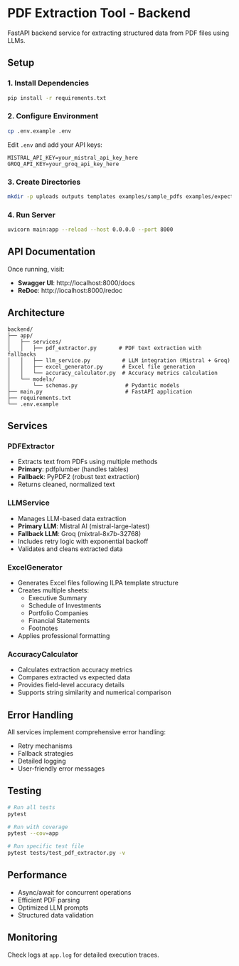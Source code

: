 # PDF Extraction Tool - Backend

FastAPI backend service for extracting structured data from PDF files using LLMs.

## Setup

### 1. Install Dependencies

```bash
pip install -r requirements.txt
```

### 2. Configure Environment

```bash
cp .env.example .env
```

Edit `.env` and add your API keys:
```
MISTRAL_API_KEY=your_mistral_api_key_here
GROQ_API_KEY=your_groq_api_key_here
```

### 3. Create Directories

```bash
mkdir -p uploads outputs templates examples/sample_pdfs examples/expected_outputs
```

### 4. Run Server

```bash
uvicorn main:app --reload --host 0.0.0.0 --port 8000
```

## API Documentation

Once running, visit:
- **Swagger UI**: http://localhost:8000/docs
- **ReDoc**: http://localhost:8000/redoc

## Architecture

```
backend/
├── app/
│   ├── services/
│   │   ├── pdf_extractor.py       # PDF text extraction with fallbacks
│   │   ├── llm_service.py          # LLM integration (Mistral + Groq)
│   │   ├── excel_generator.py      # Excel file generation
│   │   └── accuracy_calculator.py  # Accuracy metrics calculation
│   └── models/
│       └── schemas.py               # Pydantic models
├── main.py                          # FastAPI application
├── requirements.txt
└── .env.example
```

## Services

### PDFExtractor
- Extracts text from PDFs using multiple methods
- **Primary**: pdfplumber (handles tables)
- **Fallback**: PyPDF2 (robust text extraction)
- Returns cleaned, normalized text

### LLMService
- Manages LLM-based data extraction
- **Primary LLM**: Mistral AI (mistral-large-latest)
- **Fallback LLM**: Groq (mixtral-8x7b-32768)
- Includes retry logic with exponential backoff
- Validates and cleans extracted data

### ExcelGenerator
- Generates Excel files following ILPA template structure
- Creates multiple sheets:
  - Executive Summary
  - Schedule of Investments
  - Portfolio Companies
  - Financial Statements
  - Footnotes
- Applies professional formatting

### AccuracyCalculator
- Calculates extraction accuracy metrics
- Compares extracted vs expected data
- Provides field-level accuracy details
- Supports string similarity and numerical comparison

## Error Handling

All services implement comprehensive error handling:
- Retry mechanisms
- Fallback strategies
- Detailed logging
- User-friendly error messages

## Testing

```bash
# Run all tests
pytest

# Run with coverage
pytest --cov=app

# Run specific test file
pytest tests/test_pdf_extractor.py -v
```

## Performance

- Async/await for concurrent operations
- Efficient PDF parsing
- Optimized LLM prompts
- Structured data validation

## Monitoring

Check logs at `app.log` for detailed execution traces.